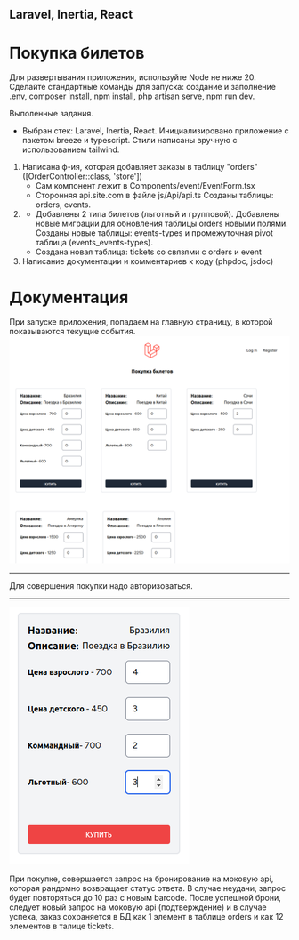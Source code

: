 ## Laravel, Inertia, React
# Покупка билетов 

Для развертывания приложения, используйте Node не ниже 20. 
Сделайте стандартные команды для запуска: создание и заполнение .env, composer install, npm install, php artisan serve, npm run dev. 

Выполенные задания.
 - Выбран стек: Laravel, Inertia, React. Инициализировано приложение с пакетом breeze и typescript. Стили написаны вручную с использованием tailwind.
1) Написана ф-ия, которая добавляет заказы в таблицу "orders" ([OrderController::class, 'store'])
   - Сам компонент лежит в Components/event/EventForm.tsx
   - Cторонняя api.site.com  в файле js/Api/api.ts
   Созданы таблицы: orders, events.
2) - Добавлены 2 типа билетов (льготный и групповой). Добавлены новые миграции для обновления таблицы orders новыми полями.
     Созданы новые таблицы: events-types и промежуточная pivot таблица (events_events-types).
   - Создана новая таблица: tickets со связями с orders и event
3) Написание документации и комментариев к коду (phpdoc, jsdoc)

# Документация
При запуске приложения, попадаем на главную страницу, в которой показываются текущие события.
![Alt text](./public/images/main.png?raw=true "Optional Title")

---------------------------------------------
Для совершения покупки надо авторизоваться.

---------------------------------------------
![Alt text](./public/images/buy_ticket.png?raw=true "Optional Title")

При покупке, совершается запрос на бронирование на моковую api, которая рандомно возвращает статус ответа. В случае неудачи, запрос будет повторяться до 10 раз с новым barcode.
После успешной брони, следует новый запрос на моковую  api (подтверждение) и в случае успеха, заказ сохраняется в БД как 1 элемент в таблице orders и как 12 элементов в талице tickets.

